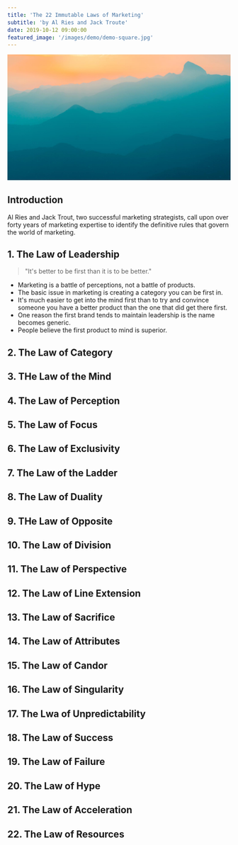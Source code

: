 ```yaml
---
title: 'The 22 Immutable Laws of Marketing'
subtitle: 'by Al Ries and Jack Troute'
date: 2019-10-12 09:00:00
featured_image: '/images/demo/demo-square.jpg'
---
```


![](/images/demo/demo-landscape.jpg)

## Introduction

Al Ries and Jack Trout, two successful marketing strategists, call upon over forty years of marketing expertise to identify the definitive rules that govern the world of marketing.

## 1. The Law of Leadership

> "It's better to be first than it is to be better."

* Marketing is a battle of perceptions, not a battle of products.
* The basic issue in marketing is creating a category you can be first in.
* It's much easier to get into the mind first than to try and convince someone you have a better product than the one that did get there first.
* One reason the first brand tends to maintain leadership is the name becomes generic.
* People believe the first product to mind is superior.

## 2. The Law of Category

## 3. THe Law of the Mind

## 4. The Law of Perception

## 5. The Law of Focus

## 6. The Law of Exclusivity

## 7. The Law of the Ladder

## 8. The Law of Duality

## 9. THe Law of Opposite

## 10. The Law of Division

## 11. The Law of Perspective

## 12. The Law of Line Extension

## 13. The Law of Sacrifice

## 14. The Law of Attributes

## 15. The Law of Candor

## 16. The Law of Singularity

## 17. The Lwa of Unpredictability

## 18. The Law of Success

## 19. The Law of Failure

## 20. The Law of Hype

## 21. The Law of Acceleration

## 22. The Law of Resources